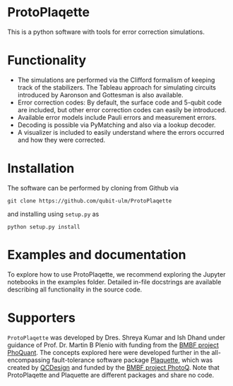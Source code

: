 # ProtoPlaqette

This is a python software with tools for error correction simulations.

# Functionality

- The simulations are performed via the Clifford formalism of keeping track of the stabilizers. The Tableau approach for simulating circuits introduced by Aaronson and Gottesman is also available.
- Error correction codes: By default, the surface code and 5-qubit code are included, but other error correction codes can easily be introduced.
- Available error models include Pauli errors and measurement errors.
- Decoding is possible via PyMatching and also via a lookup decoder.
- A visualizer is included to easily understand where the errors occurred and how they were corrected.

# Installation
The software can be performed by cloning from Github via
```
git clone https://github.com/qubit-ulm/ProtoPlaqette
```
and installing using `setup.py` as
```
python setup.py install
```

# Examples and documentation

To explore how to use ProtoPlaqette, we recommend exploring the Jupyter notebooks in the examples folder. Detailed in-file docstrings are available describing all functionality in the source code.

# Supporters

`ProtoPlaqette` was developed by Dres. Shreya Kumar and Ish Dhand under guidance of Prof. Dr. Martin B Plenio with funding from the [BMBF project PhoQuant](https://www.quantentechnologien.de/forschung/foerderung/quantencomputer-demonstrationsaufbauten/phoquant.html). The concepts explored here were developed further in the all-encompassing fault-tolerance software package [Plaquette](https://github.com/qc-design/plaquette), which was created by [QCDesign](https://www.qc.design/) and funded by the [BMBF project PhotoQ](https://www.photonq.de/). Note that ProtoPlaqette and Plaquette are different packages and share no code.
